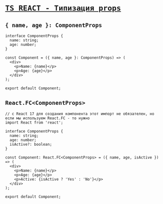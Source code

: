 # [`TS REACT - Типизация props`](./index.md)

## `{ name, age }: ComponentProps`

```tsx
interface ComponentProps {
  name: string;
  age: number;
}

const Component = ({ name, age }: ComponentProps) => (
  <div>
    <p>Name: {name}</p>
    <p>Age: {age}</p>
  </div>
);

export default Component;
```

## `React.FC<ComponentProps>`

```tsx
// с React 17 для создания компонента этот импорт не обязателен, но если мы используем React.FC - то нужно
import React from 'react';

interface ComponentProps {
  name: string;
  age: number;
  isActive?: boolean;
}

const Component: React.FC<ComponentProps> = ({ name, age, isActive }) => (
  <div>
    <p>Name: {name}</p>
    <p>Age: {age}</p>
    <p>Active: {isActive ? 'Yes' : 'No'}</p>
  </div>
);

export default Component;
```
